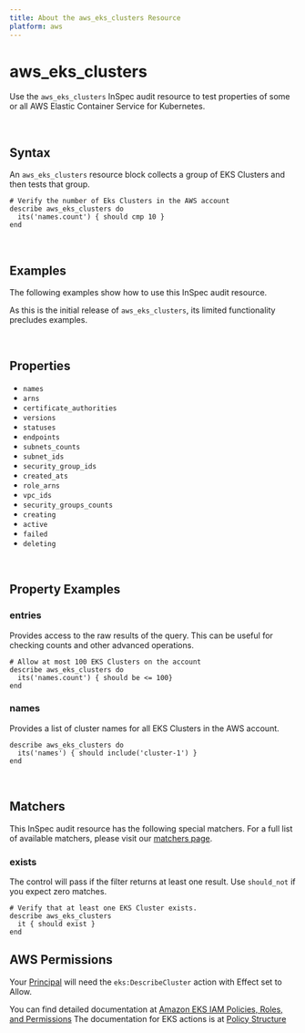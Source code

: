 ```yaml
---
title: About the aws_eks_clusters Resource
platform: aws
---
```


# aws\_eks\_clusters

Use the `aws_eks_clusters` InSpec audit resource to test properties of some or all AWS Elastic Container Service for Kubernetes.

<br>

## Syntax

An `aws_eks_clusters` resource block collects a group of EKS Clusters and then tests that group.

    # Verify the number of Eks Clusters in the AWS account
    describe aws_eks_clusters do
      its('names.count') { should cmp 10 }
    end

<br>

## Examples

The following examples show how to use this InSpec audit resource.

As this is the initial release of `aws_eks_clusters`, its limited functionality precludes examples.

<br>

## Properties
* `names`
* `arns`
* `certificate_authorities`
* `versions`
* `statuses`
* `endpoints`
* `subnets_counts`
* `subnet_ids`
* `security_group_ids`
* `created_ats`
* `role_arns`
* `vpc_ids`
* `security_groups_counts`
* `creating`
* `active`
* `failed`
* `deleting`

<br>

## Property Examples

### entries

Provides access to the raw results of the query. This can be useful for checking counts and other advanced operations.

    # Allow at most 100 EKS Clusters on the account
    describe aws_eks_clusters do
      its('names.count') { should be <= 100}
    end

### names

Provides a list of cluster names for all EKS Clusters in the AWS account.

    describe aws_eks_clusters do
      its('names') { should include('cluster-1') }
    end
<br>

## Matchers

This InSpec audit resource has the following special matchers. For a full list of available matchers, please visit our [matchers page](https://www.inspec.io/docs/reference/matchers/).

### exists

The control will pass if the filter returns at least one result. Use `should_not` if you expect zero matches.

    # Verify that at least one EKS Cluster exists.
    describe aws_eks_clusters
      it { should exist }
    end

## AWS Permissions

Your [Principal](https://docs.aws.amazon.com/IAM/latest/UserGuide/intro-structure.html#intro-structure-principal) will need the `eks:DescribeCluster` action with Effect set to Allow.

You can find detailed documentation at [Amazon EKS IAM Policies, Roles, and Permissions](https://docs.aws.amazon.com/eks/latest/userguide/IAM_policies.html)
The documentation for EKS actions is at [Policy Structure](https://docs.aws.amazon.com/eks/latest/userguide/iam-policy-structure.html#UsingWithEKS_Actions)
